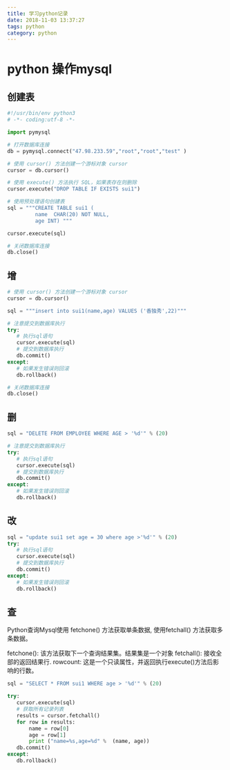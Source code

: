 ```yaml
---
title: 学习python记录
date: 2018-11-03 13:37:27
tags: python
category: python
---
```


# python 操作mysql

## 创建表

```python
#!/usr/bin/env python3
# -*- coding:utf-8 -*-

import pymysql

# 打开数据库连接
db = pymysql.connect("47.98.233.59","root","root","test" )

# 使用 cursor() 方法创建一个游标对象 cursor
cursor = db.cursor()

# 使用 execute() 方法执行 SQL，如果表存在则删除
cursor.execute("DROP TABLE IF EXISTS sui1")

# 使用预处理语句创建表
sql = """CREATE TABLE sui1 (
         name  CHAR(20) NOT NULL,
         age INT) """

cursor.execute(sql)

# 关闭数据库连接
db.close()
```

## 增
```python
# 使用 cursor() 方法创建一个游标对象 cursor
cursor = db.cursor()

sql = """insert into sui1(name,age) VALUES ('香独秀',22)"""

# 注意提交到数据库执行
try:
   # 执行sql语句
   cursor.execute(sql)
   # 提交到数据库执行
   db.commit()
except:
   # 如果发生错误则回滚
   db.rollback()

# 关闭数据库连接
db.close()
```

## 删
```python
sql = "DELETE FROM EMPLOYEE WHERE AGE > '%d'" % (20)

# 注意提交到数据库执行
try:
   # 执行sql语句
   cursor.execute(sql)
   # 提交到数据库执行
   db.commit()
except:
   # 如果发生错误则回滚
   db.rollback()
```
## 改

```python
sql = "update sui1 set age = 30 where age >'%d'" % (20)
try:
   # 执行sql语句
   cursor.execute(sql)
   # 提交到数据库执行
   db.commit()
except:
   # 如果发生错误则回滚
   db.rollback()
```

## 查

Python查询Mysql使用 fetchone() 方法获取单条数据, 使用fetchall() 方法获取多条数据。

fetchone(): 该方法获取下一个查询结果集。结果集是一个对象
fetchall(): 接收全部的返回结果行.
rowcount: 这是一个只读属性，并返回执行execute()方法后影响的行数。

```python
sql = "SELECT * FROM sui1 WHERE age > '%d'" % (20)

try:
   cursor.execute(sql)
   # 获取所有记录列表
   results = cursor.fetchall()
   for row in results:
       name = row[0]
       age = row[1]
       print ("name=%s,age=%d" %  (name, age))
   db.commit()
except:
   db.rollback()
```


